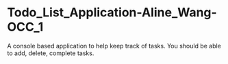 # Todo_List_Application-Aline_Wang-OCC_1
A console based application to help keep track of tasks. You should be able to add, delete, complete tasks.

